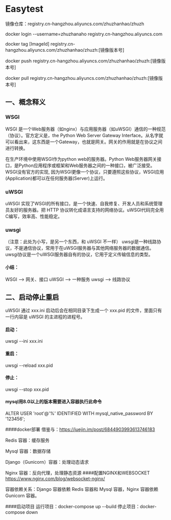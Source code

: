 # Easytest

镜像仓库：registry.cn-hangzhou.aliyuncs.com/zhuzhanhao/zhuzh

docker login --username=zhuzhanaho registry.cn-hangzhou.aliyuncs.com

docker tag [ImageId] registry.cn-hangzhou.aliyuncs.com/zhuzhanhao/zhuzh:[镜像版本号]

docker push registry.cn-hangzhou.aliyuncs.com/zhuzhanhao/zhuzh:[镜像版本号]

docker pull registry.cn-hangzhou.aliyuncs.com/zhuzhanhao/zhuzh:[镜像版本号]

## 一、概念释义
### WSGI

WSGI 是一个Web服务器（如nginx）与应用服务器（如uWSGI）通信的一种规范（协议）。官方定义是，the Python Web Server Gateway Interface。从名字就可以看出来，这东西是一个Gateway，也就是网关。网关的作用就是在协议之间进行转换。

在生产环境中使用WSGI作为python web的服务器。Python Web服务器网关接口，是Python应用程序或框架和Web服务器之间的一种接口，被广泛接受。WSGI没有官方的实现, 因为WSGI更像一个协议，只要遵照这些协议，WSGI应用(Application)都可以在任何服务器(Server)上运行。
### uWSGI

uWSGI 实现了WSGI的所有接口，是一个快速、自我修复、开发人员和系统管理员友好的服务器。把 HTTP 协议转化成语言支持的网络协议。uWSGI代码完全用C编写，效率高、性能稳定。

### uwsgi
（注意：此处为小写，是另一个东西，和 uWSGI 不一样）
uwsgi是一种线路协议，不是通信协议，常用于在uWSGI服务器与其他网络服务器的数据通信。uwsgi协议是一个uWSGI服务器自有的协议，它用于定义传输信息的类型。

#### 小结：
WSGI    -->  网关、接口
uWSGI  -->  一种服务
uwsgi    -->  线路协议

## 二、启动停止重启

uWSGI 通过 xxx.ini 启动后会在相同目录下生成一个 xxx.pid 的文件，里面只有一行内容是 uWSGI 的主进程的进程号。

#### 启动：
uwsgi --ini xxx.ini
#### 重启：
uwsgi --reload xxx.pid
#### 停止：
uwsgi --stop xxx.pid


#### mysql用8.0以上的版本需要进入容器执行此命令
ALTER USER 'root'@'%' IDENTIFIED WITH mysql_native_password BY '123456';


####docker部署
借鉴与：https://juejin.im/post/6844903993613746183

Redis 容器：缓存服务

Mysql 容器：数据存储

Django（Gunicorn）容器：处理动态请求

Nginx 容器：反向代理，处理静态资源
####配置NGINX和WEBSOCKET
https://www.nginx.com/blog/websocket-nginx/

容器依赖关系：Django 容器依赖 Redis 容器和 Mysql 容器，Nginx 容器依赖Gunicorn 容器。

####启动项目
运行项目：docker-compose up --build
停止项目：docker-compose down